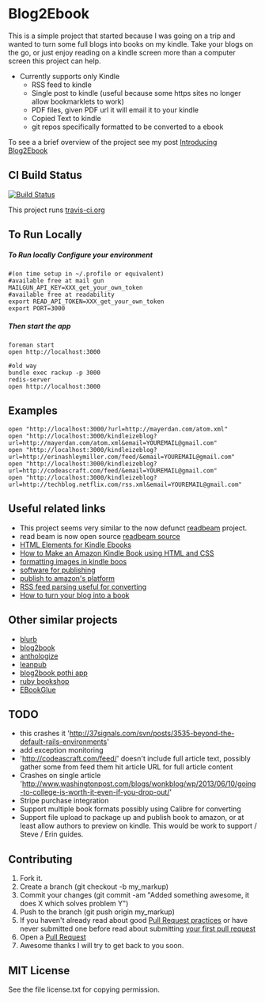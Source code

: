 Blog2Ebook
===

This is a simple project that started because I was going on a trip and wanted to turn some full blogs into books on my kindle. Take your blogs on the go, or just enjoy reading on a kindle screen more than a computer screen this project can help.

* Currently supports only Kindle
  * RSS feed to kindle
  * Single post to kindle (useful because some https sites no longer allow bookmarklets to work)
  * PDF files, given PDF url it will email it to your kindle
  * Copied Text to kindle 
  * git repos specifically formatted to be converted to a ebook

To see a a brief overview of the project see my post [Introducing Blog2Ebook](http://mayerdan.com/ruby/2013/06/20/introducing-blog2ebook/)

## CI Build Status

[![Build Status](https://secure.travis-ci.org/danmayer/blog2ebook.png)](http://travis-ci.org/danmayer/blog2ebook)

This project runs [travis-ci.org](http://travis-ci.org)

## To Run Locally

##### To Run locally Configure your environment

    #(on time setup in ~/.profile or equivalent)
    #available free at mail gun
    MAILGUN_API_KEY=XXX_get_your_own_token
    #available free at readability
    export READ_API_TOKEN=XXX_get_your_own_token
    export PORT=3000
    

##### Then start the app

    foreman start
    open http://localhost:3000
    
    #old way
    bundle exec rackup -p 3000
    redis-server
    open http://localhost:3000


## Examples

    open "http://localhost:3000/?url=http://mayerdan.com/atom.xml"
    open "http://localhost:3000/kindleizeblog?url=http://mayerdan.com/atom.xml&email=YOUREMAIL@gmail.com"
    open "http://localhost:3000/kindleizeblog?url=http://erinashleymiller.com/feed/&email=YOUREMAIL@gmail.com"
    open "http://localhost:3000/kindleizeblog?url=http://codeascraft.com/feed/&email=YOUREMAIL@gmail.com"
    open "http://localhost:3000/kindleizeblog?url=http://techblog.netflix.com/rss.xml&email=YOUREMAIL@gmail.com"

## Useful related links

* This project seems very similar to the now defunct [readbeam](http://readbeam.com/) project.
* read beam is now open source [readbeam source](https://github.com/tomschlenkhoff/ReadBeam)
* [HTML Elements for Kindle Ebooks](http://webdesign.about.com/od/mobi/a/html-for-kindle.htm)
* [How to Make an Amazon Kindle Book using HTML and CSS](http://www.perrygarvin.com/blog/2012/01/16/how-to-make-an-amazon-kindle-book-using-html-and-css/)
* [formatting images in kindle boos](https://kdp.amazon.com/self-publishing/help?topicId=A1B6GKJ79HC7AN)
* [software for publishing](http://www.williamking.me/2012/02/08/create-your-own-kindle-ebook-step-by-step-with-pictures/)
* [publish to amazon's platform](http://www.copyblogger.com/how-to-publish-kindle-ebook/)
* [RSS feed parsing useful for converting](http://ramblinglabs.com/blog/2012/02/migrating-your-blog-posts-to-markdown-with-upmark-and-nokogiri)
* [How to turn your blog into a book](http://en.blog.wordpress.com/2012/04/04/how-to-turn-your-blog-into-a-book/)

## Other similar projects

* [blurb](http://www.blurb.com/)
* [blog2book](http://blog2print.sharedbook.com/blogworld/printmyblog/index.html)
* [anthologize](http://anthologize.org/)
* [leanpub](https://leanpub.com/)
* [blog2book pothi app](http://blog2book.pothi.com/app/)
* [ruby bookshop](https://github.com/blueheadpublishing/bookshop)
* [EBookGlue](https://ebookglue.com/)

## TODO

  * this crashes it 'http://37signals.com/svn/posts/3535-beyond-the-default-rails-environments'
  * add exception monitoring
  * 'http://codeascraft.com/feed/' doesn't include full article text, possibly gather some from feed them hit article URL for full article content 
  * Crashes on single article 'http://www.washingtonpost.com/blogs/wonkblog/wp/2013/06/10/going-to-college-is-worth-it-even-if-you-drop-out/'
  * Stripe purchase integration
  * Support multiple book formats possibly using Calibre for converting
  * Support file upload to package up and publish book to amazon, or at least allow authors to preview on kindle. This would be work to support / Steve / Erin guides.
  
## Contributing

1. Fork it.
2. Create a branch (git checkout -b my_markup)
3. Commit your changes (git commit -am "Added something awesome, it does X which solves problem Y")
4. Push to the branch (git push origin my_markup)
5. If you haven't already read about good [Pull Request practices](http://codeinthehole.com/writing/pull-requests-and-other-good-practices-for-teams-using-github/) or have never submitted one before read about submitting [your first pull request](http://jumpstartlab.com/news/archives/2013/04/15/your-first-pull-request)
6. Open a [Pull Request](https://help.github.com/articles/using-pull-requests)
7. Awesome thanks I will try to get back to you soon.

## MIT License

See the file license.txt for copying permission.

